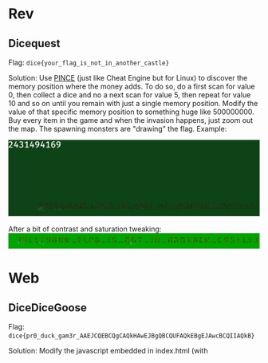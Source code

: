 # Rev

## Dicequest
Flag: `dice{your_flag_is_not_in_another_castle}`

Solution: Use [PINCE](https://github.com/korcankaraokcu/PINCE) (just like Cheat Engine but for Linux) to discover the memory position where the money adds. To do so, do a first scan for value 0, then collect a dice and no a next scan for value 5, then repeat for value 10 and so on until you remain with just a single memory position. Modify the value of that specific memory position to something huge like 500000000. Buy every item in the game and when the invasion happens, just zoom out the map. The spawning monsters are "drawing" the flag. Example:

![Dicequest](./images/dicequest_0.png)

After a bit of contrast and saturation tweaking:
![Dicequest](./images/dicequest_1.png)


# Web

## DiceDiceGoose
Flag: `dice{pr0_duck_gam3r_AAEJCQEBCQgCAQkHAwEJBgQBCQUFAQkEBgEJAwcBCQIIAQkB}`

Solution: Modify the javascript embedded in index.html (with <script>) tags
around line 183 (the `switch` statement) such that all the cases execute the same code:
```javascript
nxt[0]--;
```
In other words, make the goose move strictly to the left with each keypress and at the same time move the player downwards (pressing s) until they meet each other. This happens in exactly 8 moves.

To modify the code it's easier to just download the index.html and modify it locally. Then execute it.
